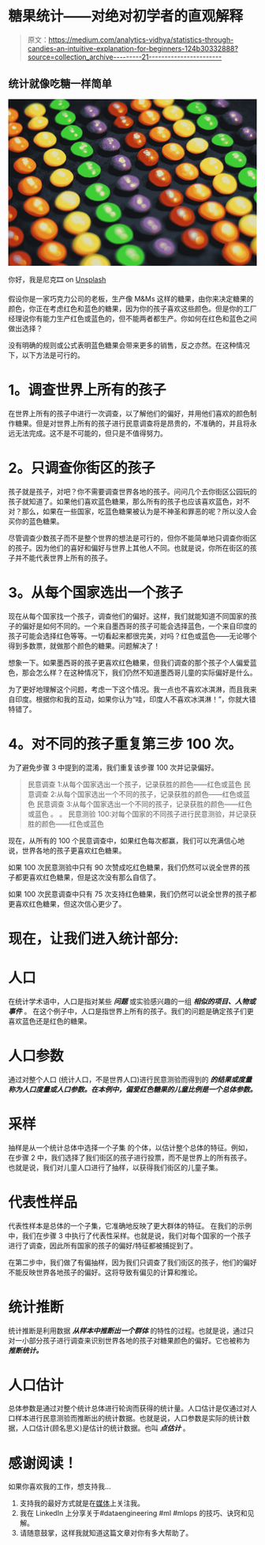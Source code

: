 # 糖果统计——对绝对初学者的直观解释

> 原文：<https://medium.com/analytics-vidhya/statistics-through-candies-an-intuitive-explanation-for-beginners-124b30332888?source=collection_archive---------21----------------------->

## 统计就像吃糖一样简单

![](img/297358261aa4058e8c04c6d14e7b4c42.png)

你好，我是尼克🎞 on [Unsplash](https://unsplash.com?utm_source=medium&utm_medium=referral)

假设你是一家巧克力公司的老板，生产像 M&Ms 这样的糖果，由你来决定糖果的颜色，你正在考虑红色和蓝色的糖果，因为你的孩子喜欢这些颜色。但是你的工厂经理说你有能力生产红色或蓝色的，但不能两者都生产。你如何在红色和蓝色之间做出选择？

没有明确的规则或公式表明蓝色糖果会带来更多的销售，反之亦然。在这种情况下，以下方法是可行的。

# **1。调查世界上所有的孩子**

在世界上所有的孩子中进行一次调查，以了解他们的偏好，并用他们喜欢的颜色制作糖果。但是对世界上所有的孩子进行民意调查将是昂贵的，不准确的，并且将永远无法完成。这不是不可能的，但只是不值得努力。

# **2。只调查你街区的孩子**

孩子就是孩子，对吧？你不需要调查世界各地的孩子。问问几个去你街区公园玩的孩子就知道了。如果他们喜欢蓝色糖果，那么所有的孩子也应该喜欢蓝色，对不对？那么，如果在一些国家，吃蓝色糖果被认为是不神圣和罪恶的呢？所以没人会买你的蓝色糖果。

尽管调查少数孩子而不是整个世界的想法是可行的，但你不能简单地只调查你街区的孩子。因为他们的喜好和偏好与世界上其他人不同。也就是说，你所在街区的孩子并不能代表世界上所有的孩子。

# **3。从每个国家选出一个孩子**

现在从每个国家找一个孩子，调查他们的偏好。这样，我们就能知道不同国家的孩子的偏好是如何不同的。一个来自墨西哥的孩子可能会选择蓝色，一个来自印度的孩子可能会选择红色等等。一切看起来都很完美，对吗？红色或蓝色——无论哪个得到多数票，就做那个颜色的糖果。问题解决了！

想象一下。如果墨西哥的孩子更喜欢红色糖果，但我们调查的那个孩子个人偏爱蓝色，那会怎么样？在这种情况下，我们仍然不知道墨西哥儿童的实际偏好是什么。

为了更好地理解这个问题，考虑一下这个情况。我一点也不喜欢冰淇淋，而且我来自印度。根据你和我的互动，如果你认为“哇，印度人不喜欢冰淇淋！”，你就大错特错了。

# **4。对不同的孩子重复第三步 100 次。**

为了避免步骤 3 中提到的混淆，我们重复该步骤 100 次并记录偏好。

> 民意调查 1:从每个国家选出一个孩子，记录获胜的颜色——红色或蓝色
> 民意调查 2:从每个国家选出一个不同的孩子，记录获胜的颜色——红色或蓝色
> 民意调查 3:从每个国家选出一个不同的孩子，记录获胜的颜色——红色或蓝色
> 。
> 。
> 民意测验 100:对每个国家的不同孩子进行民意测验，并记录获胜的颜色——红色或蓝色

现在，从所有的 100 个民意调查中，如果红色每次都赢，我们可以充满信心地说，世界各地的孩子更喜欢红色糖果。

如果 100 次民意测验中只有 90 次赞成吃红色糖果，我们仍然可以说全世界的孩子都更喜欢红色糖果，但是这次没有那么自信了。

如果 100 次民意调查中只有 75 次支持红色糖果，我们仍然可以说全世界的孩子都更喜欢红色糖果，但这次信心更少了。

# 现在，让我们进入统计部分:

# **人口**

在统计学术语中，人口是指对某些 ***问题*** 或实验感兴趣的一组 ***相似的项目、人物或事件*** 。
在这个例子中，人口是指世界上所有的孩子。我们的问题是确定孩子们更喜欢蓝色还是红色的糖果。

# **人口参数**

通过对整个人口 (统计人口，不是世界人口)进行民意测验而得到的 ***的结果或度量称为人口度量或人口参数。在本例中，偏爱红色糖果的儿童比例是一个总体参数。***

# **采样**

抽样是从一个统计总体中选择一个子集 的个体，以估计整个总体的特征。例如，在步骤 2 中，我们选择了我们街区的孩子进行投票，而不是世界上的所有孩子。也就是说，我们对儿童人口进行了抽样，以获得我们街区的儿童子集。

# 代表性样品

代表性样本是总体的一个子集，它准确地反映了更大群体的特征。 在我们的示例中，我们在步骤 3 中执行了代表性采样。也就是说，我们对每个国家的一个孩子进行了调查，因此所有国家的孩子的偏好/特征都被捕捉到了。

在第二步中，我们做了有偏抽样，因为我们只调查了我们街区的孩子，他们的偏好不能反映世界各地孩子的偏好。这将导致有偏见的计算和推论。

# 统计推断

统计推断是利用数据 ***从样本中推断出一个群体*** 的特性的过程。也就是说，通过只对一小部分孩子进行调查来识别世界各地的孩子对糖果颜色的偏好。它也被称为 ***推断统计。***

# 人口估计

总体参数是通过对整个统计总体进行轮询而获得的统计量。人口估计是仅通过对人口样本进行民意测验而推断出的统计数据。也就是说，人口参数是实际的统计数据，人口估计(顾名思义)是估计的统计数据。也叫 ***点估计*** 。

# 感谢阅读！

如果你喜欢我的工作，想支持我…

1.  支持我的最好方式就是在[媒体](/@vinodhini-sd)上关注我。
2.  我在 LinkedIn 上分享关于#dataengineering #ml #mlops 的技巧、诀窍和见解。
3.  请随意鼓掌，这样我就知道这篇文章对你有多大帮助了。